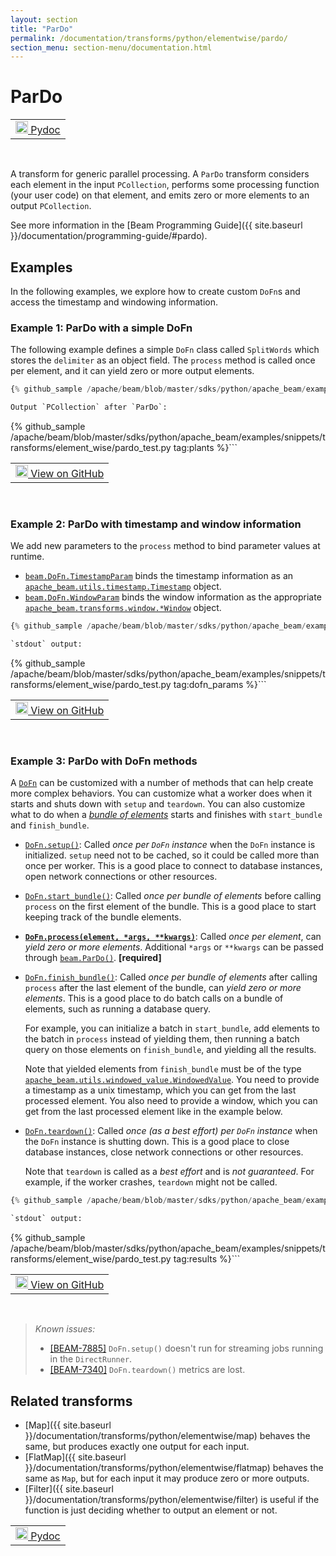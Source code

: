 ```yaml
---
layout: section
title: "ParDo"
permalink: /documentation/transforms/python/elementwise/pardo/
section_menu: section-menu/documentation.html
---
```

<!--
Licensed under the Apache License, Version 2.0 (the "License");
you may not use this file except in compliance with the License.
You may obtain a copy of the License at

http://www.apache.org/licenses/LICENSE-2.0

Unless required by applicable law or agreed to in writing, software
distributed under the License is distributed on an "AS IS" BASIS,
WITHOUT WARRANTIES OR CONDITIONS OF ANY KIND, either express or implied.
See the License for the specific language governing permissions and
limitations under the License.
-->

# ParDo

<script type="text/javascript">
localStorage.setItem('language', 'language-py')
</script>

<table>
  <td>
    <a class="button" target="_blank"
        href="https://beam.apache.org/releases/pydoc/current/apache_beam.transforms.core.html#apache_beam.transforms.core.ParDo">
      <img src="https://beam.apache.org/images/logos/sdks/python.png"
          width="20px" height="20px" alt="Pydoc" />
      Pydoc
    </a>
  </td>
</table>
<br>

A transform for generic parallel processing.
A `ParDo` transform considers each element in the input `PCollection`,
performs some processing function (your user code) on that element,
and emits zero or more elements to an output `PCollection`.

See more information in the
[Beam Programming Guide]({{ site.baseurl }}/documentation/programming-guide/#pardo).

## Examples

In the following examples, we explore how to create custom `DoFn`s and access
the timestamp and windowing information.

### Example 1: ParDo with a simple DoFn

The following example defines a simple `DoFn` class called `SplitWords`
which stores the `delimiter` as an object field.
The `process` method is called once per element,
and it can yield zero or more output elements.

```py
{% github_sample /apache/beam/blob/master/sdks/python/apache_beam/examples/snippets/transforms/element_wise/pardo.py tag:pardo_dofn %}```

Output `PCollection` after `ParDo`:

```
{% github_sample /apache/beam/blob/master/sdks/python/apache_beam/examples/snippets/transforms/element_wise/pardo_test.py tag:plants %}```

<table>
  <td>
    <a class="button" target="_blank"
        href="https://github.com/apache/beam/blob/master/sdks/python/apache_beam/examples/snippets/transforms/element_wise/pardo.py">
      <img src="https://www.tensorflow.org/images/GitHub-Mark-32px.png"
        width="20px" height="20px" alt="View on GitHub" />
      View on GitHub
    </a>
  </td>
</table>
<br>

### Example 2: ParDo with timestamp and window information

We add new parameters to the `process` method to bind parameter values at runtime.

* [`beam.DoFn.TimestampParam`](https://beam.apache.org/releases/pydoc/current/apache_beam.transforms.core.html#apache_beam.transforms.core.DoFn.TimestampParam)
  binds the timestamp information as an
  [`apache_beam.utils.timestamp.Timestamp`](https://beam.apache.org/releases/pydoc/current/apache_beam.utils.timestamp.html#apache_beam.utils.timestamp.Timestamp)
  object.
* [`beam.DoFn.WindowParam`](https://beam.apache.org/releases/pydoc/current/apache_beam.transforms.core.html#apache_beam.transforms.core.DoFn.WindowParam)
  binds the window information as the appropriate
  [`apache_beam.transforms.window.*Window`](https://beam.apache.org/releases/pydoc/current/apache_beam.transforms.window.html)
  object.

```py
{% github_sample /apache/beam/blob/master/sdks/python/apache_beam/examples/snippets/transforms/element_wise/pardo.py tag:pardo_dofn_params %}```

`stdout` output:

```
{% github_sample /apache/beam/blob/master/sdks/python/apache_beam/examples/snippets/transforms/element_wise/pardo_test.py tag:dofn_params %}```

<table>
  <td>
    <a class="button" target="_blank"
        href="https://github.com/apache/beam/blob/master/sdks/python/apache_beam/examples/snippets/transforms/element_wise/pardo.py">
      <img src="https://www.tensorflow.org/images/GitHub-Mark-32px.png"
        width="20px" height="20px" alt="View on GitHub" />
      View on GitHub
    </a>
  </td>
</table>
<br>

### Example 3: ParDo with DoFn methods

A [`DoFn`](https://beam.apache.org/releases/pydoc/current/apache_beam.transforms.core.html#apache_beam.transforms.core.DoFn)
can be customized with a number of methods that can help create more complex behaviors.
You can customize what a worker does when it starts and shuts down with `setup` and `teardown`.
You can also customize what to do when a
[*bundle of elements*](https://beam.apache.org/documentation/execution-model/#bundling-and-persistence)
starts and finishes with `start_bundle` and `finish_bundle`.

* [`DoFn.setup()`](https://beam.apache.org/releases/pydoc/current/apache_beam.transforms.core.html#apache_beam.transforms.core.DoFn.setup):
  Called *once per `DoFn` instance* when the `DoFn` instance is initialized.
  `setup` need not to be cached, so it could be called more than once per worker.
  This is a good place to connect to database instances, open network connections or other resources.

* [`DoFn.start_bundle()`](https://beam.apache.org/releases/pydoc/current/apache_beam.transforms.core.html#apache_beam.transforms.core.DoFn.start_bundle):
  Called *once per bundle of elements* before calling `process` on the first element of the bundle.
  This is a good place to start keeping track of the bundle elements.

* [**`DoFn.process(element, *args, **kwargs)`**](https://beam.apache.org/releases/pydoc/current/apache_beam.transforms.core.html#apache_beam.transforms.core.DoFn.process):
  Called *once per element*, can *yield zero or more elements*.
  Additional `*args` or `**kwargs` can be passed through
  [`beam.ParDo()`](https://beam.apache.org/releases/pydoc/current/apache_beam.transforms.core.html#apache_beam.transforms.core.ParDo).
  **[required]**

* [`DoFn.finish_bundle()`](https://beam.apache.org/releases/pydoc/current/apache_beam.transforms.core.html#apache_beam.transforms.core.DoFn.finish_bundle):
  Called *once per bundle of elements* after calling `process` after the last element of the bundle,
  can *yield zero or more elements*. This is a good place to do batch calls on a bundle of elements,
  such as running a database query.

  For example, you can initialize a batch in `start_bundle`,
  add elements to the batch in `process` instead of yielding them,
  then running a batch query on those elements on `finish_bundle`, and yielding all the results.

  Note that yielded elements from `finish_bundle` must be of the type
  [`apache_beam.utils.windowed_value.WindowedValue`](https://github.com/apache/beam/blob/master/sdks/python/apache_beam/utils/windowed_value.py).
  You need to provide a timestamp as a unix timestamp, which you can get from the last processed element.
  You also need to provide a window, which you can get from the last processed element like in the example below.

* [`DoFn.teardown()`](https://beam.apache.org/releases/pydoc/current/apache_beam.transforms.core.html#apache_beam.transforms.core.DoFn.teardown):
  Called *once (as a best effort) per `DoFn` instance* when the `DoFn` instance is shutting down.
  This is a good place to close database instances, close network connections or other resources.

  Note that `teardown` is called as a *best effort* and is *not guaranteed*.
  For example, if the worker crashes, `teardown` might not be called.

```py
{% github_sample /apache/beam/blob/master/sdks/python/apache_beam/examples/snippets/transforms/element_wise/pardo.py tag:pardo_dofn_methods %}```

`stdout` output:

```
{% github_sample /apache/beam/blob/master/sdks/python/apache_beam/examples/snippets/transforms/element_wise/pardo_test.py tag:results %}```

<table>
  <td>
    <a class="button" target="_blank"
        href="https://github.com/apache/beam/blob/master/sdks/python/apache_beam/examples/snippets/transforms/element_wise/pardo.py">
      <img src="https://www.tensorflow.org/images/GitHub-Mark-32px.png"
        width="20px" height="20px" alt="View on GitHub" />
      View on GitHub
    </a>
  </td>
</table>
<br>

> *Known issues:*
>
> * [[BEAM-7885]](https://issues.apache.org/jira/browse/BEAM-7885)
>   `DoFn.setup()` doesn't run for streaming jobs running in the `DirectRunner`.
> * [[BEAM-7340]](https://issues.apache.org/jira/browse/BEAM-7340)
>   `DoFn.teardown()` metrics are lost.

## Related transforms

* [Map]({{ site.baseurl }}/documentation/transforms/python/elementwise/map) behaves the same, but produces exactly one output for each input.
* [FlatMap]({{ site.baseurl }}/documentation/transforms/python/elementwise/flatmap) behaves the same as `Map`,
  but for each input it may produce zero or more outputs.
* [Filter]({{ site.baseurl }}/documentation/transforms/python/elementwise/filter) is useful if the function is just
  deciding whether to output an element or not.

<table>
  <td>
    <a class="button" target="_blank"
        href="https://beam.apache.org/releases/pydoc/current/apache_beam.transforms.core.html#apache_beam.transforms.core.ParDo">
      <img src="https://beam.apache.org/images/logos/sdks/python.png"
          width="20px" height="20px" alt="Pydoc" />
      Pydoc
    </a>
  </td>
</table>
<br>
